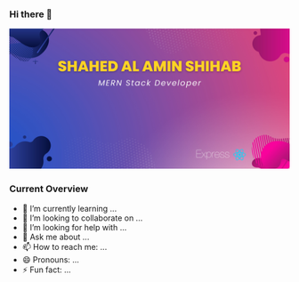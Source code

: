 ### Hi there 👋
![The San Juan Mountains are beautiful!](https://raw.githubusercontent.com/shihab01118/shihab01118/main/images/Blue%20Pink%20Gradient%20Fashion%20Banner.jpg "San Juan Mountains")


### Current Overview

<!-- - 🔭 I’m currently working on ... -->
- 🌱 I’m currently learning ...
- 👯 I’m looking to collaborate on ...
- 🤔 I’m looking for help with ...
- 💬 Ask me about ...
- 📫 How to reach me: ...
- 😄 Pronouns: ...
- ⚡ Fun fact: ...


